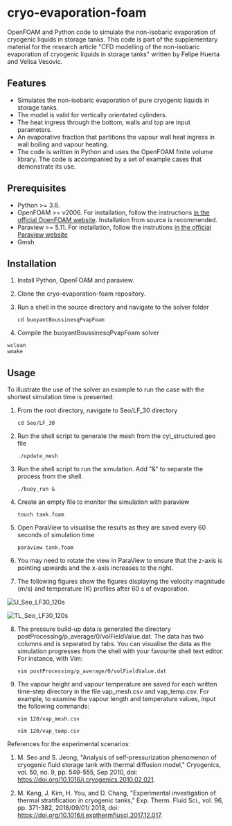 # cryo-evaporation-foam
OpenFOAM and Python code to simulate the non-isobaric evaporation of cryogenic liquids in storage tanks. This code is part of the supplementary material for the research article "CFD modelling of the non-isobaric evaporation of cryogenic liquids in storage tanks" written by Felipe Huerta and Velisa Vesovic.

## Features
* Simulates the non-isobaric evaporation of pure cryogenic liquids in storage tanks.
* The model is valid for vertically orientated cylinders.
* The heat ingress through the bottom, walls and top are input parameters.
* An evaporative fraction that partitions the vapour wall heat ingress in wall boiling and vapour heating.
* The code is written in Python and uses the OpenFOAM finite volume library.
The code is accompanied by a set of example cases that demonstrate its use.

## Prerequisites

* Python >= 3.8.
* OpenFOAM >= v2006. For installation, follow the instructions [in the official OpenFOAM website](https://develop.openfoam.com/Development/openfoam/-/blob/master/doc/Build.md). Installation from source is recommended.
* Paraview >= 5.11. For installation, follow the instrutions [in the official Paraview website](https://www.paraview.org/)
* Gmsh

## Installation
1. Install Python, OpenFOAM and paraview.
2. Clone the cryo-evaporation-foam repository.
3. Run a shell in the source directory and navigate to the solver folder

   `cd buoyantBoussinesqPvapFoam`

4. Compile the buoyantBoussinesqPvapFoam solver
```shell
wclean
wmake
```

## Usage

To illustrate the use of the solver an example to run the case with the shortest simulation time is presented.

1. From the root directory, navigate to Seo/LF_30 directory

   `cd Seo/LF_30`

2. Run the shell script to generate the mesh from the cyl_structured.geo file

   `./update_mesh`

3. Run the shell script to run the simulation. Add "&" to separate the process from the shell.

   `./buoy_run &`

4. Create an empty file to monitor the simulation with paraview

   `touch tank.foam`

5. Open ParaView to visualise the results as they are saved every 60 seconds of simulation time

   `paraview tank.foam`

6. You may need to rotate the view in ParaView  to ensure that the z-axis  is pointing upwards and the x-axis increases to the right. 

7. The following figures show the figures displaying the velocity magnitude (m/s) and temperature (K) profiles after 60 s of evaporation.

![U_Seo_LF30_120s](https://github.com/felipehuerta17/cryo-evaporation-foam/assets/33637198/daf67cf7-2639-4ed8-9da7-54c9783c15ab)

![TL_Seo_LF30_120s](https://github.com/felipehuerta17/cryo-evaporation-foam/assets/33637198/c65ecda9-0c01-4f23-841b-4c5bbd6bcce0)

8. The pressure build-up data is generated the directory postProcessing/p_average/0/volFieldValue.dat. The data has two columns and is separated by tabs. You can visualise the data as the simulation progresses from the shell with your favourite shell text editor. For instance, with Vim:

   `vim postProcessing/p_average/0/volFieldValue.dat`

9. The vapour height and vapour temperature are saved for each written time-step directory in the file vap_mesh.csv and vap_temp.csv. For example, to examine the vapour length and temperature values, input the following commands:

   `vim 120/vap_mesh.csv`
   
   `vim 120/vap_temp.csv`
   

References for the experimental scenarios:

1. M. Seo and S. Jeong, "Analysis of self-pressurization phenomenon of cryogenic fluid storage tank with thermal diffusion model," Cryogenics, vol. 50, no. 9, pp. 549-555, Sep 2010, doi: https://doi.org/10.1016/j.cryogenics.2010.02.021. 

2. M. Kang, J. Kim, H. You, and D. Chang, "Experimental investigation of thermal stratification in cryogenic tanks," Exp. Therm. Fluid Sci., vol. 96, pp. 371-382, 2018/09/01/ 2018, doi: https://doi.org/10.1016/j.expthermflusci.2017.12.017. 
